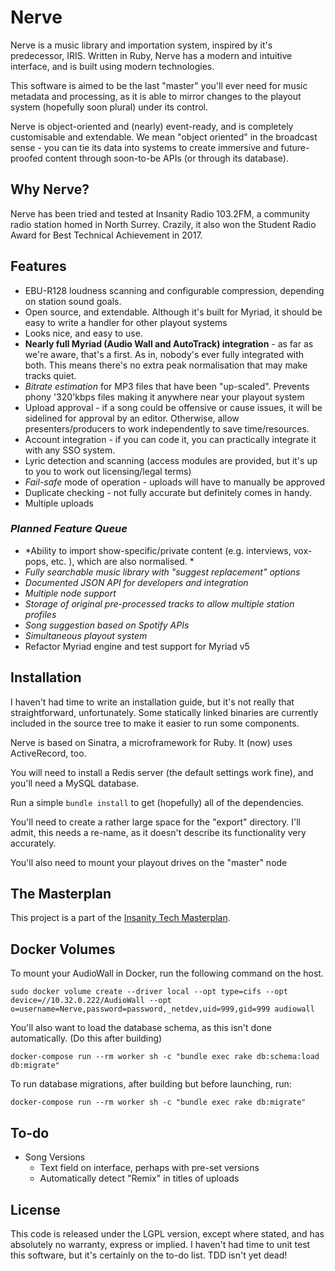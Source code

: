 # Nerve

Nerve is a music library and importation system, inspired by it's predecessor, IRIS. Written in Ruby, Nerve has a modern and intuitive interface, and is built using modern technologies.

This software is aimed to be the last "master" you'll ever need for music metadata and processing, as it is able to mirror changes to the playout system (hopefully soon plural) under its control.  

Nerve is object-oriented and (nearly) event-ready, and is completely customisable and extendable. We mean "object oriented" in the broadcast sense - you can tie its data into systems to create immersive and future-proofed content through soon-to-be APIs (or through its database).

## Why Nerve?

Nerve has been tried and tested at Insanity Radio 103.2FM, a community radio station homed in North Surrey. Crazily, it also won the Student Radio Award for Best Technical Achievement in 2017.

## Features

* EBU-R128 loudness scanning and configurable compression, depending on station sound goals. 
* Open source, and extendable. Although it's built for Myriad, it should be easy to write a handler for other playout systems
* Looks nice, and easy to use. 
* **Nearly full Myriad (Audio Wall and AutoTrack) integration** - as far as we're aware, that's a first. As in, nobody's ever fully integrated with both. This means there's no extra peak normalisation that may make tracks quiet. 
* *Bitrate estimation* for MP3 files that have been "up-scaled". Prevents phony '320'kbps files making it anywhere near your playout system
* Upload approval - if a song could be offensive or cause issues, it will be sidelined for approval by an editor. Otherwise, allow presenters/producers to work independently to save time/resources. 
* Account integration - if you can code it, you can practically integrate it with any SSO system.
* Lyric detection and scanning (access modules are provided, but it's up to you to work out licensing/legal terms)
* *Fail-safe* mode of operation - uploads will have to manually be approved
* Duplicate checking - not fully accurate but definitely comes in handy. 
* Multiple uploads

### *Planned Feature Queue*

* *Ability to import show-specific/private content (e.g. interviews, vox-pops, etc. ), which are also normalised. *
* *Fully searchable music library with "suggest replacement" options*
* *Documented JSON API for developers and integration*
* *Multiple node support*
* *Storage of original pre-processed tracks to allow multiple station profiles*
* *Song suggestion based on Spotify APIs*
* *Simultaneous playout system*
* Refactor Myriad engine and test support for Myriad v5



## Installation

I haven't had time to write an installation guide, but it's not really that straightforward, unfortunately. Some statically linked binaries are currently included in the source tree to make it easier to run some components. 

Nerve is based on Sinatra, a microframework for Ruby. It (now) uses ActiveRecord, too.

You will need to install a Redis server (the default settings work fine), and you'll need a MySQL database. 

Run a simple `bundle install` to get (hopefully) all of the dependencies. 

You'll need to create a rather large space for the "export" directory. I'll admit, this needs a re-name, as it doesn't describe its functionality very accurately. 

You'll also need to mount your playout drives on the "master" node


## The Masterplan

This project is a part of the [Insanity Tech Masterplan](https://wiki.insanityradio.com/wiki/Technical_Masterplan). 


## Docker Volumes

To mount your AudioWall in Docker, run the following command on the host. 

	sudo docker volume create --driver local --opt type=cifs --opt device=//10.32.0.222/AudioWall --opt o=username=Nerve,password=password,_netdev,uid=999,gid=999 audiowall

You'll also want to load the database schema, as this isn't done automatically. (Do this after building)

	docker-compose run --rm worker sh -c "bundle exec rake db:schema:load db:migrate"

To run database migrations, after building but before launching, run:

	docker-compose run --rm worker sh -c "bundle exec rake db:migrate"


## To-do

- Song Versions
	- Text field on interface, perhaps with pre-set versions
	- Automatically detect "Remix" in titles of uploads

## License

This code is released under the LGPL version, except where stated, and has absolutely no warranty, express or implied. I haven't had time to unit test this software, but it's certainly on the to-do list. TDD isn't yet dead!
